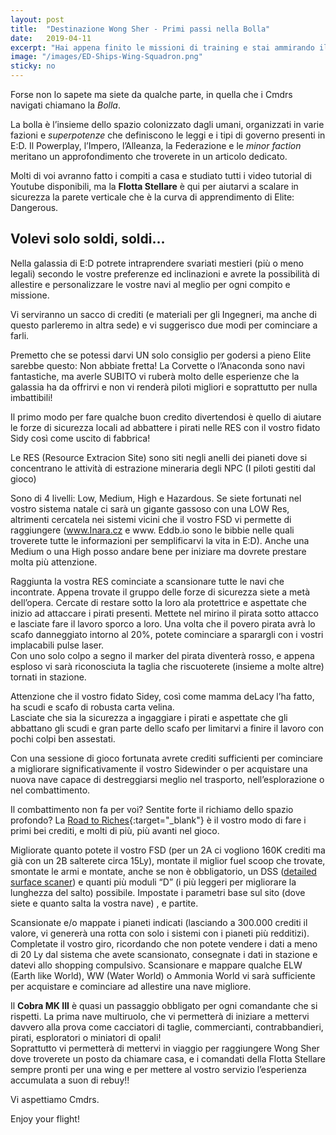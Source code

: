 ```yaml
---
layout: post
title:  "Destinazione Wong Sher - Primi passi nella Bolla"
date:   2019-04-11
excerpt: "Hai appena finito le missioni di training e stai ammirando il tuo nuovo Sidewinder comodamente attraccato in stazione?"
image: "/images/ED-Ships-Wing-Squadron.png"
sticky: no
---
```

Forse non lo sapete ma siete da qualche parte, in quella che i Cmdrs navigati chiamano la *Bolla*.

La bolla è l’insieme dello spazio colonizzato dagli umani, organizzati in varie fazioni e *superpotenze* che
definiscono le leggi e i tipi di governo presenti in E:D. Il Powerplay, l’Impero, l’Alleanza, la Federazione e le
*minor faction* meritano un approfondimento che troverete in un articolo dedicato.

Molti di voi avranno fatto i compiti a casa e studiato tutti i video tutorial di Youtube disponibili, ma la **Flotta
Stellare** è qui per aiutarvi a scalare in sicurezza la parete verticale che è la curva di apprendimento di Elite:
Dangerous.

## Volevi solo soldi, soldi…

Nella galassia di E:D potrete intraprendere svariati mestieri (più o meno legali) secondo le vostre preferenze
ed inclinazioni e avrete la possibilità di allestire e personalizzare le vostre navi al meglio per ogni compito e
missione.

Vi serviranno un sacco di crediti (e materiali per gli Ingegneri, ma anche di questo parleremo in altra sede) e
vi suggerisco due modi per cominciare a farli.

Premetto che se potessi darvi UN solo consiglio per godersi a pieno Elite sarebbe questo: Non abbiate
fretta! La Corvette o l’Anaconda sono navi fantastiche, ma averle SUBITO vi ruberà molto delle esperienze
che la galassia ha da offrirvi e non vi renderà piloti migliori e soprattutto per nulla imbattibili!

Il primo modo per fare qualche buon credito divertendosi è quello di aiutare le forze di sicurezza locali ad
abbattere i pirati nelle RES con il vostro fidato Sidy così come uscito di fabbrica!

Le RES (Resource Extracion Site) sono siti negli anelli dei pianeti dove si concentrano le attività di estrazione
mineraria degli NPC (I piloti gestiti dal gioco)

Sono di 4 livelli: Low, Medium, High e Hazardous. Se siete fortunati nel vostro sistema natale ci sarà un
gigante gassoso con una LOW Res, altrimenti cercatela nei sistemi vicini che il vostro FSD vi permette di
raggiungere (www.Inara.cz e www. Eddb.io sono le bibbie nelle quali troverete tutte le informazioni per
semplificarvi la vita in E:D). Anche una Medium o una High posso andare bene per iniziare ma dovrete
prestare molta più attenzione.

Raggiunta la vostra RES cominciate a scansionare tutte le navi che incontrate. Appena trovate il gruppo
delle forze di sicurezza siete a metà dell’opera.
Cercate di restare sotto la loro ala protettrice e aspettate che inizio ad attaccare i pirati presenti.
Mettete nel mirino il pirata sotto attacco e lasciate fare il lavoro sporco a loro. Una volta che il povero
pirata avrà lo scafo danneggiato intorno al 20%, potete cominciare a sparargli con i vostri implacabili pulse
laser.<br>
Con uno solo colpo a segno il marker del pirata diventerà rosso, e appena esploso vi sarà riconosciuta la
taglia che riscuoterete (insieme a molte altre) tornati in stazione.

Attenzione che il vostro fidato Sidey, così come mamma deLacy l’ha fatto, ha scudi e scafo di robusta carta
velina.<br>
Lasciate che sia la sicurezza a ingaggiare i pirati e aspettate che gli abbattano gli scudi e gran parte dello
scafo per limitarvi a finire il lavoro con pochi colpi ben assestati.

Con una sessione di gioco fortunata avrete crediti sufficienti per cominciare a migliorare significativamente
il vostro Sidewinder o per acquistare una nuova nave capace di destreggiarsi meglio nel trasporto,
nell’esplorazione o nel combattimento.

Il combattimento non fa per voi? Sentite forte il richiamo dello spazio profondo?
La [Road to Riches](https://www.spansh.co.uk/riches){:target="_blank"} è il vostro modo di fare i primi bei crediti, e molti di
più, più avanti nel gioco.

Migliorate quanto potete il vostro FSD (per un 2A ci vogliono 160K crediti ma già con un 2B salterete circa
15Ly), montate il miglior fuel scoop che trovate, smontate le armi e montate, anche se non è obbligatorio,
un DSS ([detailed surface scaner](https://elite-dangerous.fandom.com/wiki/Detailed_Surface_Scanner)) e
quanti più moduli “D” (i più leggeri per migliorare la lunghezza del salto) possibile.
Impostate i parametri base sul sito (dove siete e quanto salta la vostra nave) , e partite.

Scansionate e/o mappate i pianeti indicati (lasciando a 300.000 crediti il valore, vi genererà una rotta con
solo i sistemi con i pianeti più redditizi).<br>
Completate il vostro giro, ricordando che non potete vendere i dati a meno di 20 Ly dal sistema che avete
scansionato, consegnate i dati in stazione e datevi allo shopping compulsivo.
Scansionare e mappare qualche ELW (Earth like World), WW (Water World) o Ammonia World vi sarà
sufficiente per acquistare e cominciare ad allestire una nave migliore.

Il **Cobra MK III** è quasi un passaggio obbligato per ogni comandante che si rispetti. La prima nave
multiruolo, che vi permetterà di iniziare a mettervi davvero alla prova come cacciatori di taglie,
commercianti, contrabbandieri, pirati, esploratori o miniatori di opali!<br>
Soprattutto vi permetterà di mettervi in viaggio per raggiungere Wong Sher dove troverete un posto da
chiamare casa, e i comandati della Flotta Stellare sempre pronti per una wing e per mettere al vostro
servizio l’esperienza accumulata a suon di rebuy!!

Vi aspettiamo Cmdrs.

Enjoy your flight!

